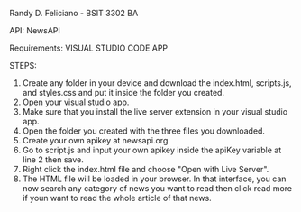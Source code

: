 Randy D. Feliciano - BSIT 3302 BA

API: NewsAPI

Requirements: VISUAL STUDIO CODE APP

STEPS:

1. Create any folder in your device and download the index.html, scripts.js, and styles.css and put it inside the folder you created.
2. Open your visual studio app.
3. Make sure that you install the live server extension in your visual studio app.
4. Open the folder you created with the three files you downloaded.
5. Create your own apikey at newsapi.org
6. Go to script.js and input your own apikey inside the apiKey variable at line 2 then save.
7. Right click the index.html file and choose "Open with Live Server".
8. The HTML file will be loaded in your browser. In that interface, you can now search any category of news you want to read then click read more if youn want to read the whole article of that news.


